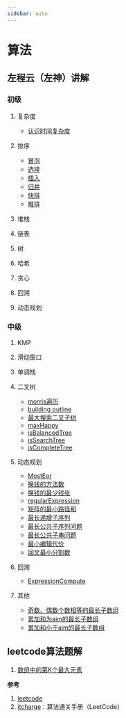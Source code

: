 ```yaml
---
sidebar: auto
---
```

<!-- [[TOC]] -->
# 算法

## 左程云（左神）讲解
### 初级
1. 复杂度
   - [认识时间复杂度](./zuochengyun/complexity)
  
2. 排序
   - [冒泡](./zuochengyun/bubble)
   - [选择](./zuochengyun/select)
   - [插入](./zuochengyun/insert)
   - [归并](./zuochengyun/merge)
   - [快排](./zuochengyun/quick)
   - [堆排](./zuochengyun/heap) 

3. 堆栈
4. 链表
5. 树
6. 哈希
7. 贪心
8. 回溯
9. 动态规划

### 中级
1. KMP
   
2. 滑动窗口
3. 单调栈
4. 二叉树
   - [morris遍历](./zuochengyun/morris.md)
   - [building outline](./zuochengyun/buildingOutline.md)
   - [最大搜索二叉子树](./zuochengyun/maxBST.md)
   - [maxHappy](./zuochengyun/maxHappy.md)
   - [isBalancedTree](./zuochengyun/isBalancedTree.md)
   - [isSearchTree](./zuochengyun/isSearchTree.md)
   - [isCompleteTree](./zuochengyun/isCompleteTree.md)
  
5. 动态规划
   - [MostEor](./zuochengyun/mostEor.md)
   - [换钱的方法数](./zuochengyun/coinWays.md)
   - [换钱的最少钱张](./zuochengyun/coinCountMin.md)
   - [regularExpression](./zuochengyun/regularExpression.md)
   - [矩阵的最小路径和](./zuochengyun/smallPath.md)
   - [最长递增子序列](./zuochengyun/longestIncreaseSubsequence.md)
   - [最长公共子序列问题](./zuochengyun/longestCommonSubsequence.md)
   - [最长公共子串问题](./zuochengyun/longestCommonSubstr.md)
   - [最小编辑代价](./zuochengyun/leastEditCost.md)
   - [回文最小分割数](./zuochengyun/smallestCut.md)

6. 回溯
   - [ExpressionCompute](./zuochengyun/expressionCompute.md)

7. 其他
   - [奇数、偶数个数相等的最长子数组](./zuochengyun/longestSubarrayOfEqualParity.md)
   - [累加和为aim的最长子数组](./zuochengyun/longestSubarraySum.md)
   - [累加和小于aim的最长子数组](./zuochengyun/longestSubarrayLessSum.md)

## leetcode算法题解
1. [数组中的第K个最大元素](./leetcode/L0215KthLargestInArray.md)

**参考**
1. [leetcode](https://leetcode.cn/)
2. [itcharge](https://algo.itcharge.cn/)：算法通关手册（LeetCode）